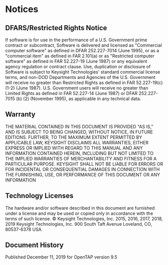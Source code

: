 Notices
=======


DFARS/Restricted Rights Notice
------------------------------

If software is for use in the performance of a U.S. Government prime contract or subcontract, Software is delivered and licensed as "Commercial computer software" as defined in DFAR 252.227-7014 (June 1995), or as a "commercial item" as defined in FAR 2.101(a) or as "Restricted computer software" as defined in FAR 52.227-19 (June 1987) or any equivalent agency regulation or contract clause. Use, duplication or disclosure of Software is subject to Keysight Technologies' standard commercial license terms, and non-DOD Departments and Agencies of the U.S. Government will receive no greater than Restricted Rights as defined in FAR 52.227-19(c)(1-2) (June 1987). U.S. Government users will receive no greater than Limited Rights as defined in FAR 52.227-14 (June 1987) or DFAR 252.227-7015 (b) (2) (November 1995), as applicable in any technical data.


Warranty
--------
THE MATERIAL CONTAINED IN THIS DOCUMENT IS PROVIDED "AS IS," AND IS SUBJECT TO BEING CHANGED, WITHOUT NOTICE, IN FUTURE EDITIONS. FURTHER, TO THE MAXIMUM EXTENT PERMITTED BY APPLICABLE LAW, KEYSIGHT DISCLAIMS ALL WARRANTIES, EITHER EXPRESS OR IMPLIED WITH REGARD TO THIS MANUAL AND ANY INFORMATION CONTAINED HEREIN, INCLUDING BUT NOT LIMITED TO THE IMPLIED WARRANTIES OF MERCHANTABILITY AND FITNESS FOR A PARTICULAR PURPOSE. KEYSIGHT SHALL NOT BE LIABLE FOR ERRORS OR FOR INCIDENTAL OR CONSEQUENTIAL DAMAGES IN CONNECTION WITH THE FURNISHING, USE, OR PERFORMANCE OF THIS DOCUMENT OR ANY INFORMATION


Technology Licenses
-------------------
The hardware and/or software described in this document are furnished under a license and may be used or copied only in accordance with the terms of such license.
© Keysight Technologies, Inc. 2015, 2016, 2017, 2018, 2019
Keysight Technologies, Inc.
900 South Taft Avenue Loveland, CO, 80537-6378 USA

Document History
----------------
Published December 11, 2019 for OpenTAP version 9.5

